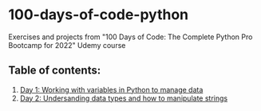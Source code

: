 # 100-days-of-code-python
Exercises and projects from "100 Days of Code: The Complete Python Pro Bootcamp for 2022" Udemy course

## Table of contents:
1. [Day 1: Working with variables in Python to manage data](../../tree/day-1)
2. [Day 2: Undersanding data types and how to manipulate strings](../../tree/day-2)
